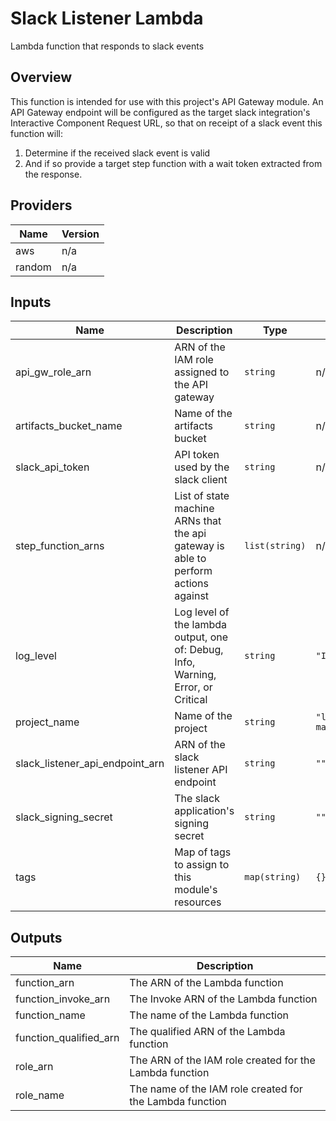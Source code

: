 # Slack Listener Lambda

Lambda function that responds to slack events

## Overview

This function is intended for use with this project's API Gateway module. An API Gateway endpoint will be configured as the target slack integration's Interactive Component Request URL, so that on receipt of a slack event this function will:

1. Determine if the received slack event is valid
2. And if so provide a target step function with a wait token extracted from the response.

<!-- BEGIN TFDOCS -->
## Providers

| Name | Version |
|------|---------|
| aws | n/a |
| random | n/a |

## Inputs

| Name | Description | Type | Default | Required |
|------|-------------|------|---------|:-----:|
| api\_gw\_role\_arn | ARN of the IAM role assigned to the API gateway | `string` | n/a | yes |
| artifacts\_bucket\_name | Name of the artifacts bucket | `string` | n/a | yes |
| slack\_api\_token | API token used by the slack client | `string` | n/a | yes |
| step\_function\_arns | List of state machine ARNs that the api gateway is able to perform actions against | `list(string)` | n/a | yes |
| log\_level | Log level of the lambda output, one of: Debug, Info, Warning, Error, or Critical | `string` | `"Info"` | no |
| project\_name | Name of the project | `string` | `"ldap-maintainer"` | no |
| slack\_listener\_api\_endpoint\_arn | ARN of the slack listener API endpoint | `string` | `""` | no |
| slack\_signing\_secret | The slack application's signing secret | `string` | `""` | no |
| tags | Map of tags to assign to this module's resources | `map(string)` | `{}` | no |

## Outputs

| Name | Description |
|------|-------------|
| function\_arn | The ARN of the Lambda function |
| function\_invoke\_arn | The Invoke ARN of the Lambda function |
| function\_name | The name of the Lambda function |
| function\_qualified\_arn | The qualified ARN of the Lambda function |
| role\_arn | The ARN of the IAM role created for the Lambda function |
| role\_name | The name of the IAM role created for the Lambda function |

<!-- END TFDOCS -->
